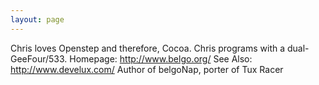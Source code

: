```yaml
---
layout: page
---
```




Chris loves Openstep and therefore, Cocoa.
Chris programs with a dual-GeeFour/533.
Homepage: http://www.belgo.org/
See Also: http://www.develux.com/
Author of belgoNap, porter of Tux Racer
